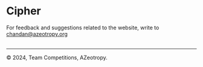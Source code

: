 # Cipher
 
 

 
 For feedback and suggestions related to the website, write to [chandan@azeotropy.org](mailto:chandan@azeotropy.org) <br/><br/>
 
 ---

&copy; 2024, Team Competitions, AZeotropy.
